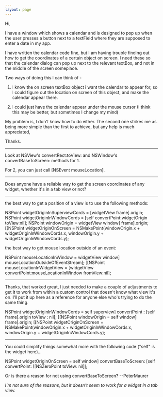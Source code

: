 ```yaml
---
layout: page
---
```




Hi,

I have a window which shows a calendar and is designed to pop up when the user presses a button next to a textField where they are supposed to enter a date in my app.

I have written the calendar code fine, but I am having trouble finding out how to get the coordinates of a certain object on screen. I need these so that the calendar dialog can pop up next to the relevant textBox, and not in the middle of the screen someplace.

Two ways of doing this I can think of -

1. I know the on screen textBox object i want the calendar to appear for, so I could figure out the location on screen of this object, and make the calendar appear there.

2. I could just have the calendar appear under the mouse cursor (I think this may be better, but sometimes I change my mind)

My problem is, I don't know how to do either. The second one strikes me as being more simple than the first to achieve, but any help is much appreciated,

Thanks.

----

Look at NSView's convertRect:toView: and NSWindow's convertBaseToScreen: methods for 1.

For 2, you can just call [NSEvent mouseLocation].

----

Does anyone have a reliable way to get the screen coordinates of any widget, whether it's in a tab view or not?

----

the best way to get a position of a view is to use the following methods:

    

NSPoint widgetOriginInSuperviewCords = [widgetView frame].origin;
NSPoint widgetOriginInWindowCords = [self convertPoint:widgetOrigin toView:nil];
NSPoint windowOrigin = widgetView window] frame].origin;
[[NSPoint widgetOriginOnScreen = NSMakePoint(windowOrigin.x + widgetOriginInWindowCords.x,
                                           windowOrigin.y + widgetOriginInWindowCords.y);


the best way to get mouse location outside of an event:

    

NSPoint mouseLocationInWindow = widgetView window] mouseLocationOutsideOfEventStream];
[[NSPoint mouseLocationInWidgetView = [widgetView convertPoint:mouseLocationInWindow fromView:nil];



----

Thanks, that worked great, I just needed to make a couple of adjustments to get it to work from within a custom control that doesn't know what view it's on. I'll put it up here as a reference for anyone else who's trying to do the same thing.

    
NSPoint widgetOriginInWindowCords = self superview] convertPoint : [self frame].origin toView : nil];
[[NSPoint windowOrigin = self window] frame].origin;
[[NSPoint widgetOriginOnScreen = NSMakePoint(windowOrigin.x + widgetOriginInWindowCords.x,
                                           windowOrigin.y + widgetOriginInWindowCords.y);


----

You could simplify things somewhat more with the following code ("self" is the widget here)...
    
NSPoint widgetOriginOnScreen = self window] convertBaseToScreen: [self convertPoint: [[NSZeroPoint toView: nil]];


Or is there a reason for not using convertBaseToScreen? --PeterMaurer

*I'm not sure of the reasons, but it doesn't seem to work for a widget in a tab view.*
